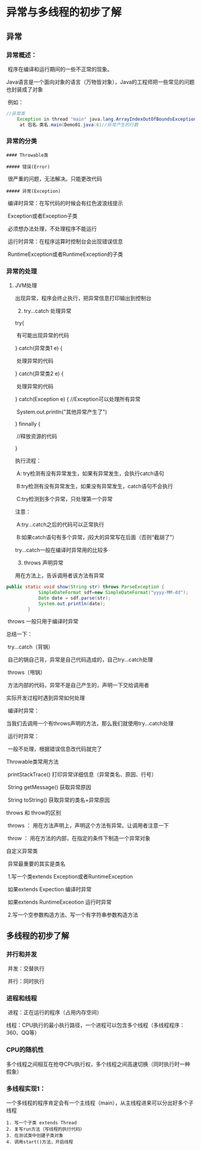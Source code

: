 # 异常与多线程的初步了解

## 异常

### 异常概述：

​	程序在编译和运行期间的一些不正常的现象。

​	Java语言是一个面向对象的语言（万物皆对象），Java的工程师把一些常见的问题也封装成了对象

​	例如：

```java
//异常类
	Exception in thread "main" java.lang.ArrayIndexOutOfBoundsException: 1 //异常产生原因
     at 包名.类名.main(Demo01.java:6)//异常产生的行数
```

### 异常的分类

	#### Throwable类

	##### 错误(Error)

​		很严重的问题，无法解决。只能更改代码

	##### 异常(Exception)

​		编译时异常：在写代码的时候会有红色波浪线提示

​			Exception或者Exception子类

​			必须想办法处理，不处理程序不能运行

​		运行时异常：在程序运算时控制台会出现错误信息

​			RuntimeException或者RuntimeException的子类

### 异常的处理

 1. JVM处理

    出现异常，程序会终止执行，把异常信息打印输出到控制台

	2. try...catch 处理异常

    try{

    ​	有可能出现异常的代码

    } catch(异常类1 e) {

    ​	处理异常的代码

    } catch(异常类2 e) {

    ​	处理异常的代码

    } catch(Exception e) {  //Exception可以处理所有异常

    ​	System.out.println("其他异常产生了")

    } finnally {

    ​	//释放资源的代码

    }

    执行流程：

    ​	A: try检测有没有异常发生，如果有异常发生，会执行catch语句

    ​	B:try检测有没有异常发生，如果没有异常发生，catch语句不会执行

    ​	C:try检测到多个异常，只处理第一个异常

    注意：

    ​	A:try...catch之后的代码可以正常执行

    ​	B:如果catch语句有多个异常，j较大的异常写在后面（否则“截胡了”）

    try...catch一般在编译时异常用的比较多

	3. throws 声明异常

    用在方法上，告诉调用者该方法有异常

```java
public static void show(String str) throws ParseException {
			SimpleDateFormat sdf=new SimpleDateFormat("yyyy-MM-dd");
			Date date = sdf.parse(str);
			System.out.println(date);
		}
```

​	throws 一般只用于编译时异常

总结一下：

​	try...catch（背锅）

​		自己的锅自己背，异常是自己代码造成的，自己try...catch处理

​	throws（甩锅）

​		方法内部的代码，异常不是自己产生的，声明一下交给调用者

实际开发过程时遇到异常如何处理

​	编译时异常：

​		当我们去调用一个有throws声明的方法，那么我们就使用try...catch处理

​	运行时异常：

​		一般不处理，根据错误信息改代码就完了

Throwable类常用方法

​	printStackTrace()   打印异常详细信息（异常类名、原因、行号）

​	String getMessage()  获取异常原因

​	String toString() 获取异常的类名+异常原因

throws 和 throw的区别

​	throws ： 用在方法声明上，声明这个方法有异常。让调用者注意一下

​	throw ： 用在方法的内部，在指定的条件下制造一个异常对象

自定义异常类

​	异常最重要的其实是类名

​	1.写一个类extends Exception或者RuntimeException

​		如果extends Expection 编译时异常

​		如果extends RuntimeExceotion 运行时异常

​	2.写一个空参数构造方法、写一个有字符串参数构造方法



## 多线程的初步了解

### 并行和并发

​	并发：交替执行

​	并行：同时执行

### 进程和线程

​	进程：正在运行的程序（占用内存空间）

​	线程：CPU执行的最小执行路径，一个进程可以包含多个线程（多线程程序：360、QQ等）

### CPU的随机性

​	多个线程之间相互在抢夺CPU执行权，多个线程之间高速切换（同时执行时一种假象）

### 多线程实现1：

​	一个多线程的程序肯定会有一个主线程（main），从主线程进来可以分出好多个子线程

 	1. 写一个子类 extends Thread
 	2. 复写run方法（写线程的执行代码）
 	3. 在测试类中创建子类对象
 	4. 调用start()方法，开启线程